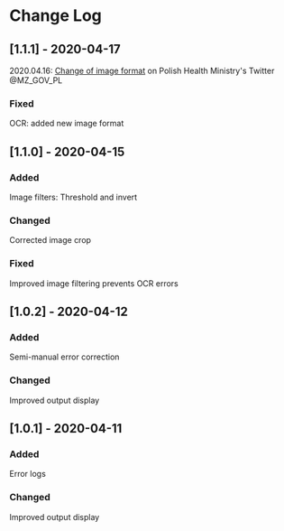 

# Change Log
## [1.1.1] - 2020-04-17
  2020.04.16: [Change of image format](https://twitter.com/MZ_GOV_PL/status/1250748610276470784) on Polish Health Ministry's Twitter @MZ_GOV_PL
### Fixed
  
  OCR: added new image format
   
## [1.1.0] - 2020-04-15
 
### Added
   Image filters: Threshold and invert
### Changed
   Corrected image crop
### Fixed
   Improved image filtering prevents OCR errors 
 
## [1.0.2] - 2020-04-12
 
### Added
   Semi-manual error correction
### Changed
   Improved output display
<!--### Fixed-->
 
## [1.0.1] - 2020-04-11
 
### Added
   Error logs
### Changed
   Improved output display
<!--### Fixed-->

